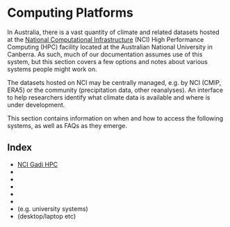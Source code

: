 # Computing Platforms

In Australia, there is a vast quantity of climate and related datasets hosted at the [National Computational Infrastructure](https://nci.org.au/) (NCI) High Performance Computing (HPC) facility located at the Australian National University in Canberra. As such, much of our documentation assumes use of this system, but this section covers a few options and notes about various systems people might work on.

The datasets hosted on NCI may be centrally managed, e.g. by NCI (CMIP, ERA5) or the community (precipitation data, other reanalyses). An interface to help researchers identify what climate data is available and where is under development.

This section contains information on when and how to access the following systems, as well as FAQs as they emerge.

## Index
- [NCI Gadi HPC](platforms-nci-gadi.md)
- [](platforms-nci-ood.md)
- [](platforms-pangeo.md)
- [](platforms-pawsey.md)
- [](platforms-CSIRO.md)
- [](platforms-BoM.md)
- [](platforms-institutional.md) (e.g. university systems)
- [](platforms-PC.md) (desktop/laptop etc)
